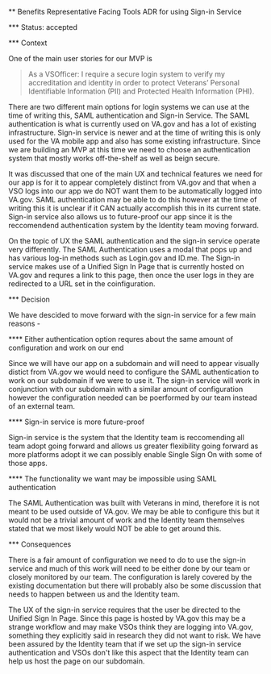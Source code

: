 ** Benefits Representative Facing Tools ADR for using Sign-in Service

*** Status: accepted

*** Context

One of the main user stories for our MVP is

> As a VSOfficer: I require a secure login system to verify my accreditation and identity in order to protect Veterans’ Personal Identifiable Information (PII) and Protected Health Information (PHI).

There are two different main options for login systems we can use at the time of writing this, SAML authentication and Sign-in Service. The SAML authentication is
what is currently used on VA.gov and has a lot of existing infrastructure. Sign-in service is newer and at the time of writing this is only used for the VA mobile app
and also has some existing infrastructure. Since we are building an MVP at this time we need to choose an authentication system that mostly works off-the-shelf as well
as beign secure.

It was discussed that one of the main UX and technical features we need for our app is for it to appear completely distinct from VA.gov and that when a VSO logs into
our app we do NOT want them to be automatically logged into VA.gov. SAML authentication may be able to do this however at the time of writing this it is unclear if
it CAN actually accomplish this in its current state. Sign-in service also allows us to future-proof our app since it is the reccomendend authentication system
by the Identity team moving forward.

On the topic of UX the SAML authentication and the sign-in service operate very differently. The SAML Authentication uses a modal that pops up and has various log-in
methods such as Login.gov and ID.me. The Sign-in service makes use of a Unified Sign In Page that is currently hosted on VA.gov and requres a link to this page, then once
the user logs in they are redirected to a URL set in the coinfiguration.

*** Decision

We have descided to move forward with the sign-in service for a few main reasons - 

**** Either authentication option requres about the same amount of configuration and work on our end

Since we will have our app on a subdomain and will need to appear visually distict from VA.gov we would need to configure the SAML authentication to work on our
subdomain if we were to use it. The sign-in service will work in conjunction with our subdomain with a similar amount of configuration however the configuration needed
can be poerformed by our team instead of an external team.

**** Sign-in service is more future-proof

Sign-in service is the system that the Identity team is reccomending all team adopt going forward and allows us greater flexibility going forward as more platforms
adopt it we can possibly enable Single Sign On with some of those apps.

**** The functionality we want may be impossible using SAML authentication

The SAML Authentication was built with Veterans in mind, therefore it is not meant to be used outside of VA.gov. We may be able to configure this but it would not be
a trivial amount of work and the Identity team themselves stated that we most likely would NOT be able to get around this.


*** Consequences

There is a fair amount of configuration we need to do to use the sign-in service and much of this work will need to be either done by our team or closely monitored by
our team. The configuration is larely covered by the existing documentation but there will probably also be some discussion that needs to happen between us and 
the Identity team. 

The UX of the sign-in service requires that the user be directed to the Unified Sign In Page. Since this page is hosted by VA.gov this may be a strange workflow and may
make VSOs think they are logging into VA.gov, something they explicitly said in research they did not want to risk. We have been assured by the Identity team that if we
set up the sign-in service authentication and VSOs don't like this aspect that the Identity team can help us host the page on our subdomain.





   
